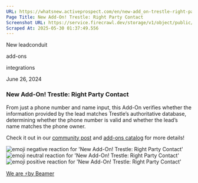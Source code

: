 ```yaml
---
URL: https://whatsnew.activeprospect.com/en/new-add_on-trestle-right-party-contact-4ujn1OJj
Page Title: New Add-On! Trestle: Right Party Contact
Screenshot URL: https://service.firecrawl.dev/storage/v1/object/public/media/screenshot-78961dfc-a705-47ce-9e4d-e0921cb8135c.png
Scraped At: 2025-05-30 01:37:49.556
---
```


New
leadconduit

add-ons

integrations

June 26, 2024

### New Add-On! Trestle: Right Party Contact

From just a phone number and name input, this Add-On verifies whether the information provided by the lead matches Trestle’s authoritative database, determining whether the phone number is valid and whether the lead’s name matches the phone owner.

Check it out in our [community post](https://community.activeprospect.com/posts/5428247) and [add-ons catalog](https://activeprospect.com/leadconduit/add-on-services/trestle/right_party_contact/) for more details!

![emoji negative reaction for 'New Add-On! Trestle: Right Party Contact'](https://app.getbeamer.com/images/emojiNeg.svg)![emoji neutral reaction for 'New Add-On! Trestle: Right Party Contact'](https://app.getbeamer.com/images/emojiNeut.svg)![emoji positive reaction for 'New Add-On! Trestle: Right Party Contact'](https://app.getbeamer.com/images/emojiPos.svg)

[We are ⚡by Beamer](https://www.getbeamer.com/?ref=watermark_MErKJCnu12412_public&company=ActiveProspect&watermarkRef=powered&utm_term=MErKJCnu12412&utm_content=ActiveProspect&utm_source=standalone&utm_medium=footer&utm_campaign=powered)
